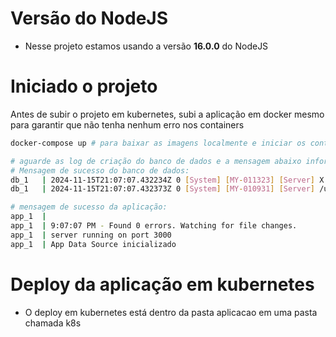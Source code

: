 # Versão do NodeJS

- Nesse projeto estamos usando a versão **16.0.0** do NodeJS

# Iniciado o projeto

Antes de subir o projeto em kubernetes, subi a aplicação em docker mesmo para garantir que não tenha nenhum erro nos containers

```bash
docker-compose up # para baixar as imagens localmente e iniciar os containers

# aguarde as log de criação do banco de dados e a mensagem abaixo informando que a aplicação está no ar
# Mensagem de sucesso do banco de dados:
db_1   | 2024-11-15T21:07:07.432234Z 0 [System] [MY-011323] [Server] X Plugin ready for connections. Bind-address: '::' port: 33060, socket: /var/run/mysqld/mysqlx.sock
db_1   | 2024-11-15T21:07:07.432373Z 0 [System] [MY-010931] [Server] /usr/sbin/mysqld: ready for connections. Version: '9.1.0'  socket: '/var/run/mysqld/mysqld.sock'  port: 3306  MySQL Community Server - GPL.

# mensagem de sucesso da aplicação:
app_1  | 
app_1  | 9:07:07 PM - Found 0 errors. Watching for file changes.
app_1  | server running on port 3000
app_1  | App Data Source inicializado
```

# Deploy da aplicação em kubernetes
- O deploy em kubernetes está dentro da pasta aplicacao em uma pasta chamada k8s 


